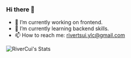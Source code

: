 ### Hi there 👋

- 🔭 I’m currently working on frontend.
- 🌱 I’m currently learning backend skills.
- 📫 How to reach me: rivertsui.ylc@gmail.com

![RiverCui's Stats](https://github-readme-stats.vercel.app/api?username=RiverCui&theme=cobalt&show_icons=true&hide_border=true&count_private=true)
